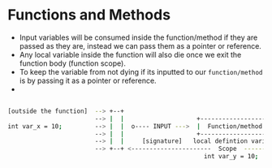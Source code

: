 # Functions and Methods

- Input variables will be consumed inside the function/method if they are
  passed as they are, instead we can pass them as a pointer or reference.
- Any local variable inside the function will also die once we exit the
  function body (function scope).
- To keep the variable from not dying if its inputted to our `function/method`
  is by passing it as a pointer or reference.
-

```sh

[outside the function]  --> +--+                                                                    +--+
                        --> |  |                    +-------------------+                           |  |
int var_x = 10;         --> |  |  o---- INPUT --->  |  Function/method  |    o---- OUTPUT --->      |  |
                        --> |  |                    +-------------------+                           |  |
                        --> |  |     [signature]   local defintion variables  [return]              |  |
                        --> +--+ <----------------------  Scope  -------------------------------->  +--+
                                                      int var_y = 10;                                var_x still alive
                                                                                                     var_y died at exit of the scope of the function/method
```
